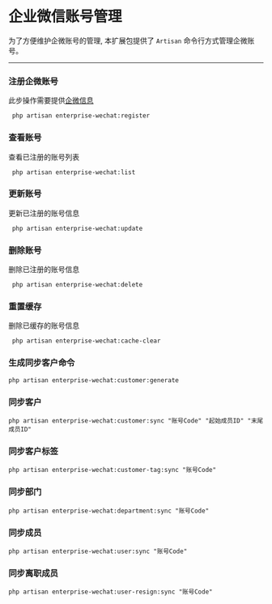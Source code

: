 
<h1>企业微信账号管理</h1>

为了方便维护企微账号的管理, 本扩展包提供了 `Artisan` 命令行方式管理企微账号。

---

### 注册企微账号
此步操作需要提供[企微信息](https://developer.work.weixin.qq.com/document/path/90665#secret)
```shell
 php artisan enterprise-wechat:register
```

### 查看账号
查看已注册的账号列表
```shell
 php artisan enterprise-wechat:list
```

### 更新账号
更新已注册的账号信息
```shell
 php artisan enterprise-wechat:update
```

### 删除账号
删除已注册的账号信息
```shell
 php artisan enterprise-wechat:delete
```

### 重置缓存
删除已缓存的账号信息
```shell
 php artisan enterprise-wechat:cache-clear
```

### 生成同步客户命令
```shell
php artisan enterprise-wechat:customer:generate
```

### 同步客户
```shell
php artisan enterprise-wechat:customer:sync "账号Code" "起始成员ID" "末尾成员ID"
```

### 同步客户标签
```shell
php artisan enterprise-wechat:customer-tag:sync "账号Code"
```
### 同步部门
```shell
php artisan enterprise-wechat:department:sync "账号Code"
```
### 同步成员
```shell
php artisan enterprise-wechat:user:sync "账号Code"
```
### 同步离职成员
```shell
php artisan enterprise-wechat:user-resign:sync "账号Code"
```